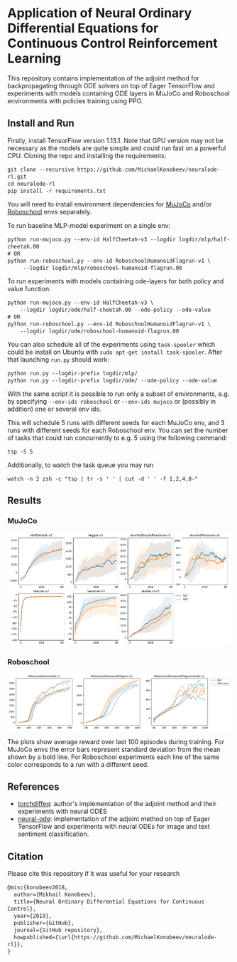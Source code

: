 # Application of Neural Ordinary Differential Equations for Continuous Control Reinforcement Learning

This repository contains implementation of the adjoint method for
backpropagating through ODE solvers on top of Eager TensorFlow and
experiments with models containing ODE layers in MuJoCo and Roboschool
environments with policies training using PPO.


## Install and Run

Firstly, install TensorFlow version 1.13.1. Note that GPU version
may not be necessary as the models are quite simple and could run
fast on a powerful CPU. Cloning the repo and installing
the requirements:
```{bash}
git clone --recursive https://github.com/MichaelKonobeev/neuralode-rl.git
cd neuralode-rl
pip install -r requirements.txt
```
You will need to install environment dependencies for
[MuJoCo](https://github.com/openai/mujoco-py) and/or
[Roboschool](https://github.com/openai/roboschool) envs separately.

To run baseline MLP-model experiment on a single env:
```{bash}
python run-mujoco.py --env-id HalfCheetah-v3 --logdir logdir/mlp/half-cheetah.00
# OR
python run-roboschool.py --env-id RoboschoolHumanoidFlagrun-v1 \
     --logdir logdir/mlp/roboschool-humanoid-flagrun.00
```
To run experiments with models containing ode-layers for both
policy and value function:
```{bash}
python run-mujoco.py --env-id HalfCheetah-v3 \
    --logdir logdir/ode/half-cheetah.00 --ode-policy --ode-value
# OR
python run-roboschool.py --env-id RoboschoolHumanoidFlagrun-v1 \
    --logdir logdir/ode/roboschool-humanoid-flagrun.00
```

You can also schedule all of the experiments using `task-spooler`
which could be install on Ubuntu with `sudo apt-get install task-spooler`.
After that launching `run.py` should work:
```{bash}
python run.py --logdir-prefix logdir/mlp/
python run.py --logdir-prefix logdir/ode/ --ode-policy --ode-value
```
With the same script it is possible to run only a subset of environments, e.g.
by specifying `--env-ids roboschool` or `--env-ids mujoco` or (possibly in
addition) one or several env ids.

This will schedule 5 runs with different seeds for each MuJoCo env,
and 3 runs with different seeds for each Roboschool env. You can
set the number of tasks that could run concurrently to e.g. 5
using the following command:
```{bash}
tsp -S 5
```
Additionally, to watch the task queue you may run
```{bash}
watch -n 2 zsh -c "tsp | tr -s ' ' | cut -d ' ' -f 1,2,4,8-"
```

## Results

### MuJoCo
![mujoco](assets/mujoco.png)

### Roboschool
![roboschool](assets/roboschool.png)

The plots show average reward over last 100 episodes during training.
For MuJoCo envs the error bars represent standard deviation from
the mean shown by a bold line. For Roboschool experiments each
line of the same color corresponds to a run with a different seed.

## References
* [torchdiffeq](https://github.com/rtqichen/torchdiffeq): author's implementation of the adjoint method and their experiments
with neural ODES
* [neural-ode](https://github.com/saparina/neural-ode): implementation of the adjoint method on top of Eager TensorFlow
and experiments with neural ODEs for image and text sentiment classification.

## Citation

Please cite this repository if it was useful for your research
```
@misc{konobeev2018,
  author={Mikhail Konobeev},
  title={Neural Ordinary Differential Equations for Continuous Control},
  year={2019},
  publisher={GitHub},
  journal={GitHub repository},
  howpublished={\url{https://github.com/MichaelKonobeev/neuralode-rl}},
}
```
